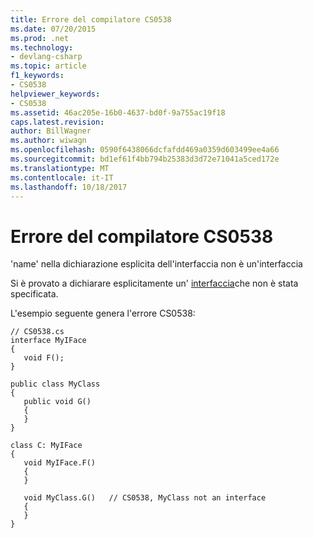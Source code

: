 ```yaml
---
title: Errore del compilatore CS0538
ms.date: 07/20/2015
ms.prod: .net
ms.technology:
- devlang-csharp
ms.topic: article
f1_keywords:
- CS0538
helpviewer_keywords:
- CS0538
ms.assetid: 46ac205e-16b0-4637-bd0f-9a755ac19f18
caps.latest.revision: 
author: BillWagner
ms.author: wiwagn
ms.openlocfilehash: 0590f6438066dcfafdd469a0359d603499ee4a66
ms.sourcegitcommit: bd1ef61f4bb794b25383d3d72e71041a5ced172e
ms.translationtype: MT
ms.contentlocale: it-IT
ms.lasthandoff: 10/18/2017
---
```

# <a name="compiler-error-cs0538"></a>Errore del compilatore CS0538
'name' nella dichiarazione esplicita dell'interfaccia non è un'interfaccia  
  
 Si è provato a dichiarare esplicitamente un' [interfaccia](../../csharp/language-reference/keywords/interface.md)che non è stata specificata.  
  
 L'esempio seguente genera l'errore CS0538:  
  
```  
// CS0538.cs  
interface MyIFace  
{  
   void F();  
}  
  
public class MyClass  
{  
   public void G()  
   {  
   }  
}  
  
class C: MyIFace  
{  
   void MyIFace.F()  
   {  
   }  
  
   void MyClass.G()   // CS0538, MyClass not an interface  
   {  
   }  
}  
```
